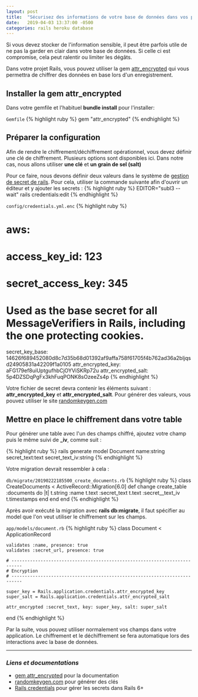 ```yaml
---
layout: post
title:  "Sécurisez des informations de votre base de données dans vos projets Rails 6 avec attr_encrypted"
date:   2019-04-03 13:37:00 -0500
categories: rails heroku database
---
```


Si vous devez stocker de l'information sensible, il peut
être parfois utile de ne pas la garder en clair dans votre base de données. Si celle
ci est compromise, cela peut ralentir ou limiter les dégâts.

Dans votre projet Rails, vous pouvez utiliser la gem [attr_encrypted](https://github.com/attr-encrypted/attr_encrypted) qui vous
permettra de chiffrer des données en base lors d'un enregistrement.

## Installer la gem attr_encrypted

Dans votre gemfile et l'habituel **bundle install** pour l'installer:

`Gemfile`
{% highlight ruby %}
gem "attr_encrypted"
{% endhighlight %}

## Préparer la configuration

Afin de rendre le chiffrement/déchiffrement opérationnel, vous devez définir une
clé de chiffrement. Plusieurs options sont disponibles ici. Dans notre cas, nous allons
utiliser **une clé** et **un grain de sel (salt)**

Pour ce faire, nous devons définir deux valeurs dans le système de [gestion de secret de rails](https://edgeguides.rubyonrails.org/security.html#custom-credentials). Pour cela, utiliser la commande suivante afin d'ouvrir un éditeur et y ajouter les secrets :
{% highlight ruby %}
EDITOR="subl3 --wait" rails credentials:edit
{% endhighlight %}


`config/credentials.yml.enc`
{% highlight ruby %}
# aws:
#   access_key_id: 123
#   secret_access_key: 345

# Used as the base secret for all MessageVerifiers in Rails, including the one protecting cookies.
secret_key_base: 14626f689452080d8c7d35b68d01392af9affa758f61705f4b762ad36a2bljqsd24905831a42209f1a0105
attr_encrypted_key: aFG179ef8uiUptgufhbCjOYViSKRp72u
attr_encrypted_salt: 5p4DZSDqPgFx3khFuqPONK8sOzeeZs4p
{% endhighlight %}

Votre fichier de secret devra contenir les éléments suivant :  **attr_encrypted_key** et **attr_encrypted_salt**.
Pour générer des valeurs, vous pouvez utiliser le site [randomkeygen.com](https://randomkeygen.com/)

## Mettre en place le chiffrement dans votre table

Pour générer une table avec l'un des champs chiffré, ajoutez votre champ puis le même suivi de **_iv**, comme suit :

{% highlight ruby %}
rails generate model Document name:string secret_text:text secret_text_iv:string
{% endhighlight %}

Votre migration devrait ressembler à cela :

`db/migrate/20190222185500_create_documents.rb`
{% highlight ruby %}
class CreateDocuments < ActiveRecord::Migration[6.0]
  def change
    create_table :documents do |t|
      t.string :name
      t.text :secret_text
      t.text :secret__text_iv
      t.timestamps
    end
  end
end
{% endhighlight %}

Après avoir exécuté la migration avec **rails db:migrate**, il faut spécifier au
model que l'on veut utiliser le chiffrement sur les champs.

`app/models/document.rb`
{% highlight ruby %}
class Document < ApplicationRecord

    validates :name, presence: true
    validates :secret_url, presence: true

    # --------------------------------------------------------------------------
    # Encryption
    # --------------------------------------------------------------------------

    super_key = Rails.application.credentials.attr_encrypted_key
    super_salt = Rails.application.credentials.attr_encrypted_salt

    attr_encrypted :secret_text, key: super_key, salt: super_salt

end
{% endhighlight %}

Par la suite, vous pouvez utiliser normalement vos champs dans votre application.
Le chiffrement et le déchiffrement se fera automatique lors des interactions avec
la base de données.

---
### *Liens et documentations*

- [gem attr_encrypted](https://github.com/attr-encrypted/attr_encrypted) pour la documentation
- [randomkeygen.com](https://randomkeygen.com/) pour générer des clés
- [Rails credentials](https://edgeguides.rubyonrails.org/security.html#custom-credentials) pour gérer les secrets dans Rails 6+
